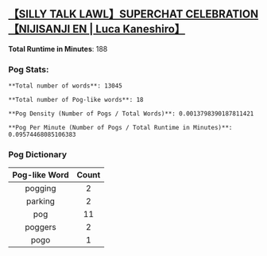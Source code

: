 ## [【SILLY TALK LAWL】SUPERCHAT CELEBRATION【NIJISANJI EN | Luca Kaneshiro】](https://www.youtube.com/watch?v=2NdCHfJqtGI)
**Total Runtime in Minutes**: 188

### **Pog Stats:**

   	**Total number of words**: 13045

   	**Total number of Pog-like words**: 18

   	**Pog Density (Number of Pogs / Total Words)**: 0.0013798390187811421

   	**Pog Per Minute (Number of Pogs / Total Runtime in Minutes)**: 0.09574468085106383

### **Pog Dictionary**
**Pog-like Word** | **Count**
:---: | :---:
pogging | 2
parking | 2
pog | 11
poggers | 2
pogo | 1
